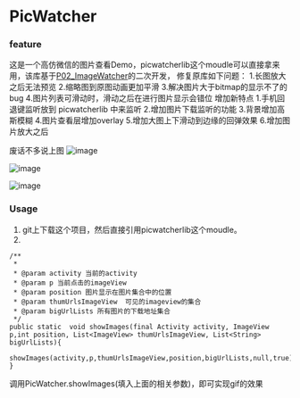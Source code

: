 # PicWatcher
### feature
这是一个高仿微信的图片查看Demo，picwatcherlib这个moudle可以直接拿来用，该库基于[P02_ImageWatcher](https://github.com/iielse/DemoProjects/tree/master/P02_ImageWatcher)的二次开发，
修复原库如下问题：
1.长图放大之后无法预览
2.缩略图到原图动画更加平滑
3.解决图片大于bitmap的显示不了的bug
4.图片列表可滑动时，滑动之后在进行图片显示会错位
增加新特点
1.手机回退键监听放到 picwatcherlib 中来监听
2.增加图片下载监听的功能
3.背景增加高斯模糊
4.图片查看层增加overlay
5.增加大图上下滑动到边缘的回弹效果
6.增加图片放大之后




废话不多说上图
![image](https://github.com/yuqiyich/PicWatcher/blob/master/art/art1.gif)

![image](https://github.com/yuqiyich/PicWatcher/blob/master/art/art2.gif)

![image](https://github.com/yuqiyich/PicWatcher/blob/master/art/art3.gif)


### Usage
  1.  git上下载这个项目，然后直接引用picwatcherlib这个moudle。
  2.
    /**
     *
     * @param activity 当前的activity
     * @param p 当前点击的imageView
     * @param position 图片显示在图片集合中的位置
     * @param thumUrlsImageView  可见的imageview的集合
     * @param bigUrlLists 所有图片的下载地址集合
     */
    public static  void showImages(final Activity activity, ImageView p,int position, List<ImageView> thumUrlsImageView, List<String> bigUrlLists){
        showImages(activity,p,thumUrlsImageView,position,bigUrlLists,null,true);
    }

  调用PicWatcher.showImages(填入上面的相关参数)，即可实现gif的效果

